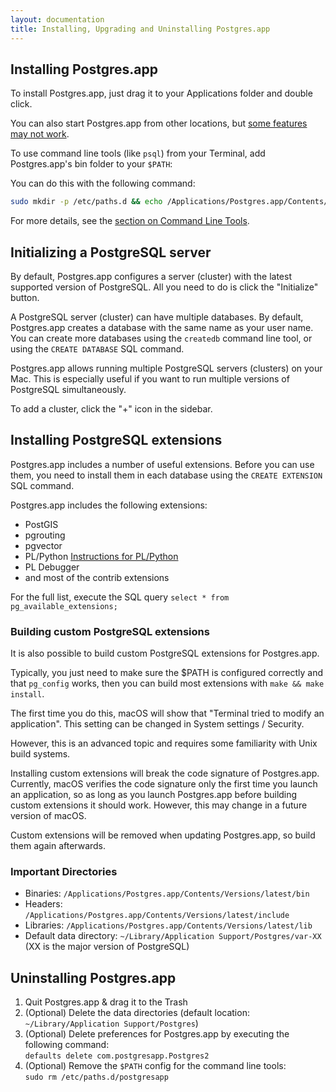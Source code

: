 ```yaml
---
layout: documentation
title: Installing, Upgrading and Uninstalling Postgres.app
---
```


## Installing Postgres.app

To install Postgres.app, just drag it to your Applications folder and double click.

You can also start Postgres.app from other locations, but [some features may not work](relocation-warning.html).

To use command line tools (like `psql`) from your Terminal, add Postgres.app's bin folder to your `$PATH`:

You can do this with the following command: 

```bash
sudo mkdir -p /etc/paths.d && echo /Applications/Postgres.app/Contents/Versions/latest/bin | sudo tee /etc/paths.d/postgresapp
```

For more details, see the [section on Command Line Tools](cli-tools.html).

## Initializing a PostgreSQL server

By default, Postgres.app configures a server (cluster) with the latest supported version of PostgreSQL.
All you need to do is click the "Initialize" button.

A PostgreSQL server (cluster) can have multiple databases.
By default, Postgres.app creates a database with the same name as your user name.
You can create more databases using the `createdb` command line tool, or using the `CREATE DATABASE` SQL command.

Postgres.app allows running multiple PostgreSQL servers (clusters) on your Mac.
This is especially useful if you want to run multiple versions of PostgreSQL simultaneously.

To add a cluster, click the "+" icon in the sidebar.

## Installing PostgreSQL extensions

Postgres.app includes a number of useful extensions.
Before you can use them, you need to install them in each database using the `CREATE EXTENSION` SQL command.

Postgres.app includes the following extensions:

- PostGIS
- pgrouting
- pgvector
- PL/Python [Instructions for PL/Python](plpython.html)
- PL Debugger
- and most of the contrib extensions

For the full list, execute the SQL query `select * from pg_available_extensions;`

### Building custom PostgreSQL extensions

It is also possible to build custom PostgreSQL extensions for Postgres.app.

Typically, you just need to make sure the $PATH is configured correctly and that `pg_config` works, then you can build most extensions with `make && make install`.

The first time you do this, macOS will show that "Terminal tried to modify an application". This setting can be changed in System settings / Security.

However, this is an advanced topic and requires some familiarity with Unix build systems.

Installing custom extensions will break the code signature of Postgres.app. 
Currently, macOS verifies the code signature only the first time you launch an application, so as long as you launch Postgres.app before building custom extensions it should work.
However, this may change in a future version of macOS.

Custom extensions will be removed when updating Postgres.app, so build them again afterwards.

### Important Directories

- Binaries: `/Applications/Postgres.app/Contents/Versions/latest/bin`
- Headers: `/Applications/Postgres.app/Contents/Versions/latest/include`
- Libraries: `/Applications/Postgres.app/Contents/Versions/latest/lib`
- Default data directory: `~/Library/Application Support/Postgres/var-XX` (XX is the major version of PostgreSQL)

## Uninstalling Postgres.app

1. Quit Postgres.app & drag it to the Trash
2. (Optional) Delete the data directories (default location: `~/Library/Application Support/Postgres`)
4. (Optional) Delete preferences for Postgres.app by executing the following command:  
   `defaults delete com.postgresapp.Postgres2`
5. (Optional) Remove the `$PATH` config for the command line tools:  
   `sudo rm /etc/paths.d/postgresapp`
